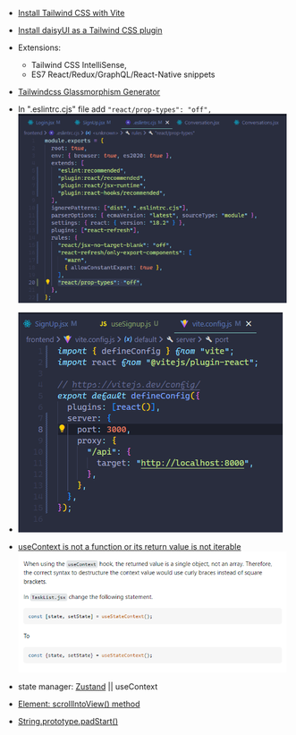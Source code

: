 - [Install Tailwind CSS with Vite](https://tailwindcss.com/docs/guides/vite)
- [Install daisyUI as a Tailwind CSS plugin](https://daisyui.com/docs/install/)
- Extensions:
    - Tailwind CSS IntelliSense, 
    - ES7 React/Redux/GraphQL/React-Native snippets 

- [Tailwindcss Glassmorphism Generator](https://tailwindcss-glassmorphism.vercel.app/)
- In ".eslintrc.cjs" file add `"react/prop-types": "off",`
![configEslintrc](/referral_source/assets/configEslintrc.png)

- ![vite.config](/referral_source/assets/viteConfig.png)

- [useContext is not a function or its return value is not iterable](https://stackoverflow.com/questions/75059890/usecontext-is-not-a-function-or-its-return-value-is-not-iterable)
![useContextError](../referral_source/assets/useContextEfix.png)

- state manager: [Zustand](https://docs.pmnd.rs/zustand/getting-started/introduction) || useContext

- [Element: scrollIntoView() method](https://developer.mozilla.org/en-US/docs/Web/API/Element/scrollIntoView)

- [String.prototype.padStart()](https://developer.mozilla.org/en-US/docs/Web/JavaScript/Reference/Global_Objects/String/padStart)